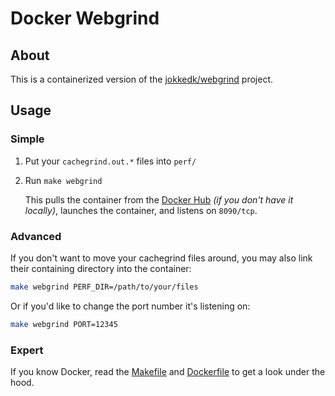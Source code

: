 # Docker Webgrind
## About
This is a containerized version of the
[jokkedk/webgrind](https://github.com/jokkedk/webgrind) project.

## Usage
### Simple
1. Put your `cachegrind.out.*` files into `perf/`
1. Run `make webgrind`

   This pulls the container from the
   [Docker Hub](https://hub.docker.com/r/tomislacker/webgrind/)
   *(if you don't have it locally)*, launches the container, and listens on
   `8090/tcp`.

### Advanced
If you don't want to move your cachegrind files around, you may also link
their containing directory into the container:

```sh
make webgrind PERF_DIR=/path/to/your/files
```

Or if you'd like to change the port number it's listening on:

```sh
make webgrind PORT=12345
```

### Expert
If you know Docker, read the [Makefile](Makefile) and
[Dockerfile](Dockerfile) to get a look under the hood.
